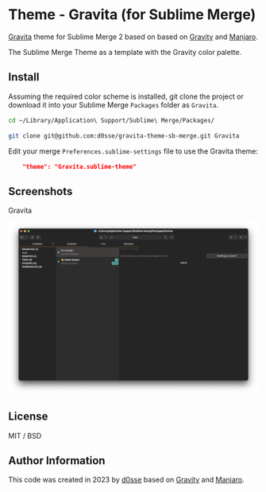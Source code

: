 # Theme - Gravita (for Sublime Merge)

[Gravita](https://github.com/d0sse/gravita-theme-sb-merge) theme for Sublime Merge 2 based on based on [Gravity](https://github.com/frankyonnetti/gravity-sublime-theme) and [Manjaro](https://github.com/asapdotid/manjaro-theme-sb-merge).

The Sublime Merge Theme as a template with the Gravity color palette.

## Install

Assuming the required color scheme is installed, git clone the project or download it into your Sublime Merge `Packages`
folder as `Gravita`.

```bash
cd ~/Library/Application\ Support/Sublime\ Merge/Packages/
```
```bash
git clone git@github.com:d0sse/gravita-theme-sb-merge.git Gravita
```

Edit your merge `Preferences.sublime-settings` file to use the Gravita theme:

```json
    "theme": "Gravita.sublime-theme"
```

## Screenshots

Gravita

![cool](screenshots/gravita.png "Gravita")

## License

MIT / BSD

## Author Information

This code was created in 2023 by [d0sse](https://github.com/d0sse) based on [Gravity](https://github.com/frankyonnetti/gravity-sublime-theme) and [Manjaro](https://github.com/asapdotid/manjaro-theme-sb-merge).
